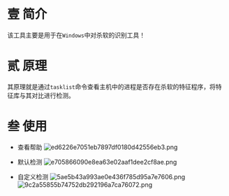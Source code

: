 # 壹 简介

该工具主要是用于在`Windows`中对杀软的识别工具！

# 贰 原理

其原理就是通过`tasklist`命令查看主机中的进程是否存在杀软的特征程序，将特征库与其对比进行检测。

# 叁 使用

- 查看帮助
![ed6226e7051eb7897df0180d42556eb3.png](/image/ed6226e7051eb7897df0180d42556eb3.png)

- 默认检测
![e705866090e8ea63e02aaf1dee2cf8ae.png](/image/e705866090e8ea63e02aaf1dee2cf8ae.png)

- 自定义检测
![5ae5b43a993ae0e436f785d95a7e7606.png](/image/5ae5b43a993ae0e436f785d95a7e7606.png)
![9c2a55855b74752db292196a7ca76072.png](/image/9c2a55855b74752db292196a7ca76072.png)
